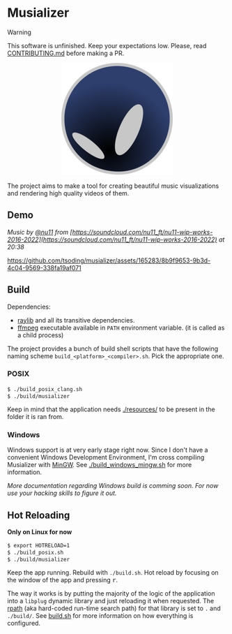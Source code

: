 # Musializer

> [!WARNING]
> This software is unfinished. Keep your expectations low.
> Please, read [CONTRIBUTING.md](./CONTRIBUTING.md) before making a PR.

<p align=center>
  <img src="./resources/logo/logo-256.png">
</p>

The project aims to make a tool for creating beautiful music visualizations and rendering high quality videos of them.

## Demo

*Music by [@nu11](https://soundcloud.com/nu11_ft) from [https://soundcloud.com/nu11_ft/nu11-wip-works-2016-2022](https://soundcloud.com/nu11_ft/nu11-wip-works-2016-2022) at 20:38*

https://github.com/tsoding/musializer/assets/165283/8b9f9653-9b3d-4c04-9569-338fa19af071

## Build

Dependencies:
- [raylib](https://www.raylib.com/) and all its transitive dependencies.
- [ffmpeg](https://ffmpeg.org/) executable available in `PATH` environment variable. (it is called as a child process)

The project provides a bunch of build shell scripts that have the following naming scheme `build_<platform>_<compiler>.sh`. Pick the appropriate one.

### POSIX

```console
$ ./build_posix_clang.sh
$ ./build/musializer
```

Keep in mind that the application needs [./resources/](./resources/) to be present in the folder it is ran from.

### Windows

Windows support is at very early stage right now. Since I don't have a convenient Windows Development Environment, I'm cross compiling Musializer with [MinGW](https://www.mingw-w64.org/). See [./build_windows_mingw.sh](./build_windows_mingw.sh) for more information.

*More documentation regarding Windows build is comming soon. For now use your hacking skills to figure it out.*

## Hot Reloading

**Only on Linux for now**

```console
$ export HOTRELOAD=1
$ ./build_posix.sh
$ ./build/musializer
```

Keep the app running. Rebuild with `./build.sh`. Hot reload by focusing on the window of the app and pressing <kbd>r</kbd>.

The way it works is by putting the majority of the logic of the application into a `libplug` dynamic library and just reloading it when requested. The [rpath](https://en.wikipedia.org/wiki/Rpath) (aka hard-coded run-time search path) for that library is set to `.` and `./build/`. See [build.sh](./build.sh) for more information on how everything is configured.
